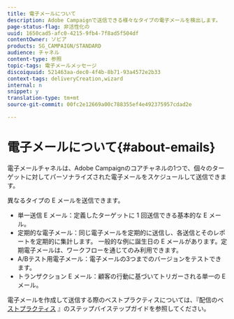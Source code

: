 ```yaml
---
title: 電子メールについて
description: Adobe Campaignで送信できる様々なタイプの電子メールを検出します。
page-status-flag: 非活性化の
uuid: 1650cad5-afc0-4215-9fb4-7f8ad5f504df
contentOwner: ソビア
products: SG_CAMPAIGN/STANDARD
audience: チャネル
content-type: 参照
topic-tags: 電子メールメッセージ
discoiquuid: 521463aa-dec0-4f4b-8b71-93a4572e2b33
context-tags: deliveryCreation,wizard
internal: n
snippet: y
translation-type: tm+mt
source-git-commit: 00fc2e12669a00c788355ef4e492375957cdad2e

---
```



# 電子メールについて{#about-emails}

電子メールチャネルは、Adobe Campaignのコアチャネルの1つで、個々のターゲットに対してパーソナライズされた電子メールをスケジュールして送信できます。

異なるタイプの E メールを送信できます。

* 単一送信 E メール：定義したターゲットに 1 回送信できる基本的な E メール。
* 定期的な電子メール：同じ電子メールを定期的に送信し、各送信とそのレポートを定期的に集計します。 一般的な例に誕生日の E メールがあります。定期電子メールは、ワークフローを通じてのみ利用できます。
* A/Bテスト用電子メール：電子メールの3つまでのバージョンをテストできます。
* トランザクション E メール：顧客の行動に基づいてトリガーされる単一の E メール。

電子メールを作成して送信する際のベストプラクティスについては、『配信のベ [ストプラクティス](https://docs.campaign.adobe.com/doc/standard/getting_started/en/ACS_DeliveryBestPractices.html) 』のステップバイステップガイドを参照してください。
